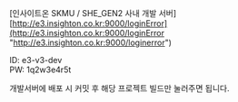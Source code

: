 [인사이트온 SKMU / SHE_GEN2 사내 개발 서버]  
[http://e3.insighton.co.kr:9000/loginError](http://e3.insighton.co.kr:9000/loginError "http://e3.insighton.co.kr:9000/loginerror")

ID: e3-v3-dev  
PW: 1q2w3e4r5t

개발서버에 배포 시 커밋 후 해당 프로젝트 빌드만 눌러주면 됩니다.

